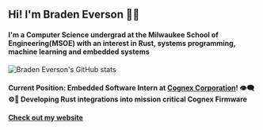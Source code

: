 ## Hi! I'm Braden Everson 🌱🦀
#### I'm a Computer Science undergrad at the Milwaukee School of Engineering(MSOE) with an interest in Rust, systems programming, machine learning and embedded systems

![Braden Everson's GitHub stats](https://github-readme-stats.vercel.app/api?username=BradenEverson&theme=prussian)

#### **Current Position**: Embedded Software Intern at [Cognex Corporation](https://www.cognex.com/)! 👁️‍🗨️⚙️🦀 Developing Rust integrations into mission critical Cognex Firmware

#### [Check out my website](https://bradeneverson.github.io)
